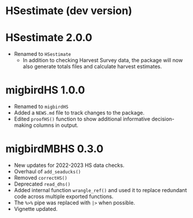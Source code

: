 # HSestimate (dev version)

# HSestimate 2.0.0

-   Renamed to `HSestimate`
    -   In addition to checking Harvest Survey data, the package will now also generate totals files and calculate harvest estimates.

# migbirdHS 1.0.0

-   Renamed to `migbirdHS`
-   Added a `NEWS.md` file to track changes to the package.
-   Edited `proofHS()` function to show additional informative decision-making columns in output.

# migbirdMBHS 0.3.0

-   New updates for 2022-2023 HS data checks.
-   Overhaul of `add_seaducks()`
-   Removed `correctHS()`
-   Deprecated `read_dhs()`
-   Added internal function `wrangle_ref()` and used it to replace redundant code across multiple exported functions.
-   The `%>%` pipe was replaced with `|>` when possible.
-   Vignette updated.

